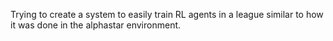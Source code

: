 Trying to create a system to easily train RL agents in a league similar to how it was done in the alphastar environment. 